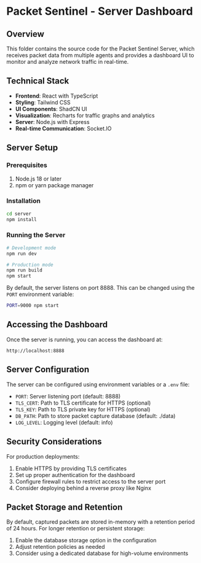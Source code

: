 
# Packet Sentinel - Server Dashboard

## Overview

This folder contains the source code for the Packet Sentinel Server, which receives packet data from multiple agents and provides a dashboard UI to monitor and analyze network traffic in real-time.

## Technical Stack

- **Frontend**: React with TypeScript
- **Styling**: Tailwind CSS
- **UI Components**: ShadCN UI
- **Visualization**: Recharts for traffic graphs and analytics
- **Server**: Node.js with Express
- **Real-time Communication**: Socket.IO

## Server Setup

### Prerequisites

1. Node.js 18 or later
2. npm or yarn package manager

### Installation

```bash
cd server
npm install
```

### Running the Server

```bash
# Development mode
npm run dev

# Production mode
npm run build
npm start
```

By default, the server listens on port 8888. This can be changed using the `PORT` environment variable:

```bash
PORT=9000 npm start
```

## Accessing the Dashboard

Once the server is running, you can access the dashboard at:

```
http://localhost:8888
```

## Server Configuration

The server can be configured using environment variables or a `.env` file:

- `PORT`: Server listening port (default: 8888)
- `TLS_CERT`: Path to TLS certificate for HTTPS (optional)
- `TLS_KEY`: Path to TLS private key for HTTPS (optional)
- `DB_PATH`: Path to store packet capture database (default: ./data)
- `LOG_LEVEL`: Logging level (default: info)

## Security Considerations

For production deployments:

1. Enable HTTPS by providing TLS certificates
2. Set up proper authentication for the dashboard
3. Configure firewall rules to restrict access to the server port
4. Consider deploying behind a reverse proxy like Nginx

## Packet Storage and Retention

By default, captured packets are stored in-memory with a retention period of 24 hours. For longer retention or persistent storage:

1. Enable the database storage option in the configuration
2. Adjust retention policies as needed
3. Consider using a dedicated database for high-volume environments
